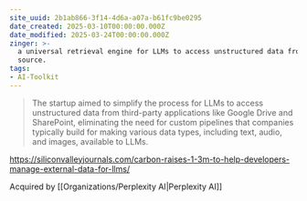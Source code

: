 ```yaml
---
site_uuid: 2b1ab866-3f14-4d6a-a07a-b61fc9be0295
date_created: 2025-03-10T00:00:00.000Z
date_modified: 2025-03-24T00:00:00.000Z
zinger: >-
  a universal retrieval engine for LLMs to access unstructured data from any
  source.
tags:
- AI-Toolkit
---
```


>The startup aimed to simplify the process for LLMs to access unstructured data from third-party applications like Google Drive and SharePoint, eliminating the need for custom pipelines that companies typically build for making various data types, including text, audio, and images, available to LLMs.

https://siliconvalleyjournals.com/carbon-raises-1-3m-to-help-developers-manage-external-data-for-llms/

Acquired by [[Organizations/Perplexity AI|Perplexity AI]]
